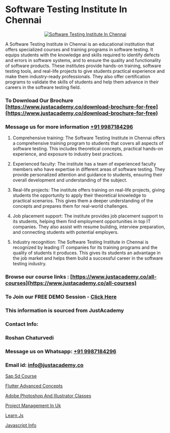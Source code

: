 # Software Testing Institute In Chennai

<p align="center">
  <a href="https://justacademy.co/program-detail/software-testing">
    <img src="https://justacademy.co/storage2/program_images/1704700438.webp" alt="Software Testing Institute In Chennai">
  </a>
</p>


A Software Testing Institute in Chennai is an educational institution that offers specialized courses and training programs in software testing. It equips students with the knowledge and skills required to identify defects and errors in software systems, and to ensure the quality and functionality of software products. These institutes provide hands-on training, software testing tools, and real-life projects to give students practical experience and make them industry-ready professionals. They also offer certification programs to validate the skills of students and help them advance in their careers in the software testing field.
### To Download Our Brochure [https://www.justacademy.co/download-brochure-for-free](https://www.justacademy.co/download-brochure-for-free)
### Message us for more information [+91 9987184296](https://api.whatsapp.com/send?phone=919987184296)
1) Comprehensive training: The Software Testing Institute in Chennai offers a comprehensive training program to students that covers all aspects of software testing. This includes theoretical concepts, practical hands-on experience, and exposure to industry best practices.

2) Experienced faculty: The institute has a team of experienced faculty members who have expertise in different areas of software testing. They provide personalized attention and guidance to students, ensuring their overall development and understanding of the subject.

3) Real-life projects: The institute offers training on real-life projects, giving students the opportunity to apply their theoretical knowledge to practical scenarios. This gives them a deeper understanding of the concepts and prepares them for real-world challenges.

4) Job placement support: The institute provides job placement support to its students, helping them find employment opportunities in top IT companies. They also assist with resume building, interview preparation, and connecting students with potential employers.

5) Industry recognition: The Software Testing Institute in Chennai is recognized by leading IT companies for its training programs and the quality of students it produces. This gives its students an advantage in the job market and helps them build a successful career in the software testing industry.

### Browse our course links : [https://www.justacademy.co/all-courses](https://www.justacademy.co/all-courses) 
### To Join our FREE DEMO Session - [Click Here](https://www.justacademy.co/register-for-course-demo)


### This information is sourced from JustAcademy
### Contact Info:
### Roshan Chaturvedi
### Message us on Whatsapp: [+91 9987184296](https://api.whatsapp.com/send?phone=919987184296)
### Email id: [info@justacademy.co](mailto:info@justacademy.co)
                
[Sap Sd Course](https://www.linkedin.com/pulse/sap-sd-course-justacademy-delhi-dgaoc?trackingId=LK6ROSobBhPjF9DLYmcVtA%3D%3D&lipi=urn%3Ali%3Apage%3Ad_flagship3_company_admin%3BXd%2B4Zk9XQtOyhr1jBDUlIA%3D%3D)

[Flutter Advanced Concepts](https://www.linkedin.com/pulse/flutter-advanced-concepts-justacademy-hyderabad-zmcjc/)

[Adobe Photoshop And Illustrator Classes](https://medium.com/@shivamja27/adobe-photoshop-and-illustrator-classes-446257164616)

[Project Management In Uk](https://medium.com/@prempja40/project-management-in-uk-5983ecd01790)

[Learn Js](https://justacademyin.github.io/Articles/Learn-Js)

[Javascript Info](https://justacademyin.github.io/Articles/Javascript-Info)

